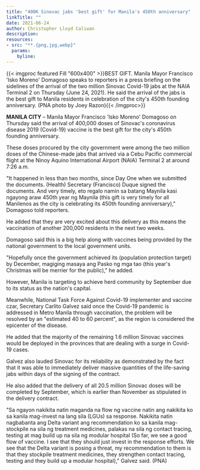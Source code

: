 ```yaml
---
title: "400K Sinovac jabs 'best gift' for Manila's 450th anniversary"
linkTitle: ""
date: 2021-06-24
author: Christopher Lloyd Caliwan
description:
resources:
- src: "**.{png,jpg,webp}"
  params:
    byline: 
---
```

{{< imgproc featured Fill "600x400" >}}BEST GIFT. Manila Mayor Francisco 'Isko Moreno' Domagoso speaks to reporters in a press briefing on the sidelines of the arrival of the two million Sinovac Covid-19 jabs at the NAIA Terminal 2 on Thursday (June 24, 2021). He said the arrival of the jabs is the best gift to Manila residents in celebration of the city's 450th founding anniversary. (PNA photo by Joey Razon){{< /imgproc>}}

**MANILA CITY** –  Manila Mayor Francisco 'Isko Moreno' Domagoso on Thursday said the arrival of 400,000 doses of Sinovac's coronavirus disease 2019 (Covid-19) vaccine is the best gift for the city's 450th founding anniversary.

These doses procured by the city government were among the two million doses of the Chinese-made jabs that arrived via a Cebu Pacific commercial flight at the Ninoy Aquino International Airport (NAIA) Terminal 2 at around 7:26 a.m.

"It happened in less than two months, since Day One when we submitted the documents. (Health) Secretary (Francisco) Duque signed the documents. And very timely, eto regalo namin sa batang Maynila kasi ngayong araw 450th year ng Maynila (this gift is very timely for all Manilenos as the city is celebrating its 450th founding anniversary)," Domagoso told reporters.

He added that they are very excited about this delivery as this means the vaccination of another 200,000 residents in the next two weeks.

Domagoso said this is a big help along with vaccines being provided by the national government to the local government units.

"Hopefully once the government achieved its (population protection target) by December, magiging masaya ang Pasko ng mga tao (this year's Christmas will be merrier for the public)," he added.

However, Manila is targeting to achieve herd community by September due to its status as the nation's capital.

Meanwhile, National Task Force Against Covid-19 implementer and vaccine czar, Secretary Carlito Galvez said once the Covid-19 pandemic is addressed in Metro Manila through vaccination, the problem will be resolved by an "estimated 40 to 60 percent", as the region is considered the epicenter of the disease.

He added that the majority of the remaining 1.6 million Sinovac vaccines would be deployed in the provinces that are dealing with a surge in Covid-19 cases.

Galvez also lauded Sinovac for its reliability as demonstrated by the fact that it was able to immediately deliver massive quantities of the life-saving jabs within days of the signing of the contract.

He also added that the delivery of all 20.5 million Sinovac doses will be completed by September, which is earlier than November as stipulated in the delivery contract.

"Sa ngayon nakikita natin maganda na flow ng vaccine natin ang nakikita ko sa kanila mag-invest na lang sila (LGUs) sa response. Nakikita natin nagbabanta ang Delta variant ang recommendation ko sa kanila mag-stockpile na sila ng treatment medicines, palakas na sila ng contact tracing, testing at mag build up na sila ng modular hospital (So far, we see a good flow of vaccine. I see that they should just invest in the response efforts. We see that the Delta variant is posing a threat, my recommendation to them is that they stockpile treatment medicines, they strengthen contact tracing, testing and they build up a modular hospital)," Galvez said. (PNA)